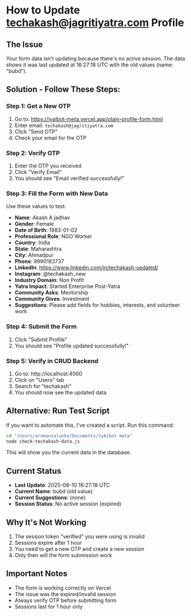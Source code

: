 # How to Update techakash@jagritiyatra.com Profile

## The Issue
Your form data isn't updating because there's no active session. The data shows it was last updated at 16:27:18 UTC with the old values (name: "bubd").

## Solution - Follow These Steps:

### Step 1: Get a New OTP
1. Go to: https://jyaibot-meta.vercel.app/plain-profile-form.html
2. Enter email: `techakash@jagritiyatra.com`
3. Click "Send OTP"
4. Check your email for the OTP

### Step 2: Verify OTP
1. Enter the OTP you received
2. Click "Verify Email"
3. You should see "Email verified successfully!"

### Step 3: Fill the Form with New Data
Use these values to test:
- **Name**: Akash A jadhav
- **Gender**: Female
- **Date of Birth**: 1983-01-02
- **Professional Role**: NGO Worker
- **Country**: India
- **State**: Maharashtra
- **City**: Ahmadpur
- **Phone**: 9990183737
- **LinkedIn**: https://www.linkedin.com/in/techakash-updated/
- **Instagram**: @techakash_new
- **Industry Domain**: Non Profit
- **Yatra Impact**: Started Enterprise Post-Yatra
- **Community Asks**: Mentorship
- **Community Gives**: Investment
- **Suggestions**: Please add fields for hobbies, interests, and volunteer work

### Step 4: Submit the Form
1. Click "Submit Profile"
2. You should see "Profile updated successfully!"

### Step 5: Verify in CRUD Backend
1. Go to: http://localhost:4000
2. Click on "Users" tab
3. Search for "techakash"
4. You should now see the updated data

## Alternative: Run Test Script
If you want to automate this, I've created a script. Run this command:

```bash
cd "/Users/aramansalunke/Documents/JyAibot meta"
node check-techakash-data.js
```

This will show you the current data in the database.

## Current Status
- **Last Update**: 2025-08-10 16:27:18 UTC
- **Current Name**: bubd (old value)
- **Current Suggestions**: (none)
- **Session Status**: No active session (expired)

## Why It's Not Working
1. The session token "verified" you were using is invalid
2. Sessions expire after 1 hour
3. You need to get a new OTP and create a new session
4. Only then will the form submission work

## Important Notes
- The form is working correctly on Vercel
- The issue was the expired/invalid session
- Always verify OTP before submitting form
- Sessions last for 1 hour only